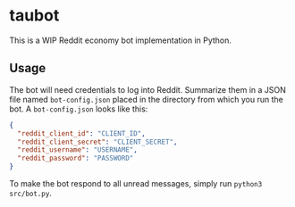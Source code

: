 # taubot

This is a WIP Reddit economy bot implementation in Python.

## Usage

The bot will need credentials to log into Reddit. Summarize them in a JSON file named `bot-config.json` placed in the directory from which you run the bot. A `bot-config.json` looks like this:

```json
{
  "reddit_client_id": "CLIENT_ID",
  "reddit_client_secret": "CLIENT_SECRET",
  "reddit_username": "USERNAME",
  "reddit_password": "PASSWORD"
}
```

To make the bot respond to all unread messages, simply run `python3 src/bot.py`.
